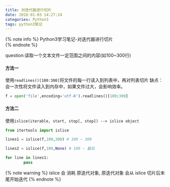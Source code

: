 ```yaml
---
title: 对迭代器进行切片
date: 2018-01-03 14:27:24
categories: Python3
tags: python3笔记
---
```

{% note info %} 
Python3学习笔记-对迭代器进行切片  
{% endnote %} 

question:读取一个文本文件一定范围之间的内容(如100~300行)  

#### 方法一
使用`readlines()[100:300]`将文件的每一行读入到列表中，再对列表切片
缺点：会一次性将文件读入到内存中，如果文件过大，会影响效率。

```python
f = open('file',encoding='utf-8').readlines()[100:300]
```
#### 方法二
使用`islice(iterable, start, stop[, step]) --> islice object` 
```python
from itertools import islice

lines1 = islice(f,100,300) # 100 ~ 300

lines2 = islice(f,100,None) # 100 ~ 最后

for line in lines1:
        pass
```
{% note warning %}
islice 会 消耗 原迭代对象, 原迭代对象 会从 islice 切片后末尾开始迭代
{% endnote %}

